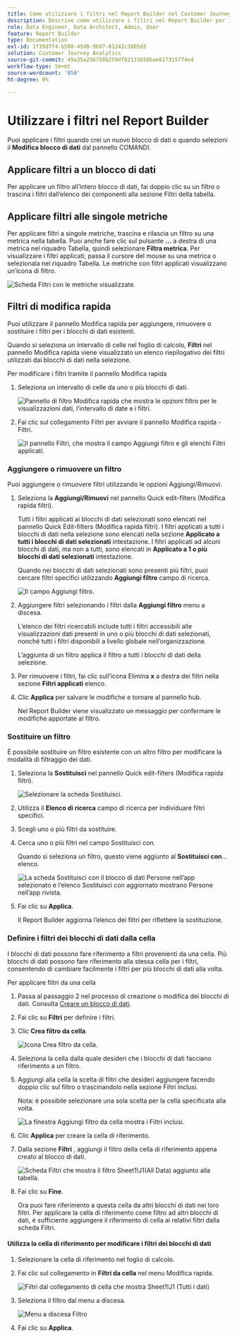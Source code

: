```yaml
---
title: Come utilizzare i filtri nel Report Builder nel Customer Journey Analytics
description: Descrive come utilizzare i filtri nel Report Builder per il Customer Journey Analytics
role: Data Engineer, Data Architect, Admin, User
feature: Report Builder
type: Documentation
exl-id: 1f39d7f4-b508-45d8-9b97-81242c3805d3
solution: Customer Journey Analytics
source-git-commit: 49a35a256758b259dfb2133658bae617315774e4
workflow-type: tm+mt
source-wordcount: '850'
ht-degree: 0%

---
```


# Utilizzare i filtri nel Report Builder

Puoi applicare i filtri quando crei un nuovo blocco di dati o quando selezioni il **Modifica blocco di dati** dal pannello COMANDI.

## Applicare filtri a un blocco di dati

Per applicare un filtro all’intero blocco di dati, fai doppio clic su un filtro o trascina i filtri dall’elenco dei componenti alla sezione Filtri della tabella.

## Applicare filtri alle singole metriche

Per applicare filtri a singole metriche, trascina e rilascia un filtro su una metrica nella tabella. Puoi anche fare clic sul pulsante **...** a destra di una metrica nel riquadro Tabella, quindi selezionare **Filtra metrica**. Per visualizzare i filtri applicati, passa il cursore del mouse su una metrica o selezionala nel riquadro Tabella. Le metriche con filtri applicati visualizzano un’icona di filtro.

![Scheda Filtri con le metriche visualizzate.](./assets/filter_by.png)

## Filtri di modifica rapida

Puoi utilizzare il pannello Modifica rapida per aggiungere, rimuovere o sostituire i filtri per i blocchi di dati esistenti.

Quando si seleziona un intervallo di celle nel foglio di calcolo, **Filtri** nel pannello Modifica rapida viene visualizzato un elenco riepilogativo dei filtri utilizzati dai blocchi di dati nella selezione.

Per modificare i filtri tramite il pannello Modifica rapida

1. Seleziona un intervallo di celle da uno o più blocchi di dati.

   ![Pannello di filtro Modifica rapida che mostra le opzioni filtro per le visualizzazioni dati, l’intervallo di date e i filtri.](./assets/select_multiple_dbs.png)

1. Fai clic sul collegamento Filtri per avviare il pannello Modifica rapida - Filtri.

   ![il pannello Filtri, che mostra il campo Aggiungi filtro e gli elenchi Filtri applicati.](./assets/quick_edit_filters.png)

### Aggiungere o rimuovere un filtro

Puoi aggiungere o rimuovere filtri utilizzando le opzioni Aggiungi/Rimuovi.

1. Seleziona la **Aggiungi/Rimuovi** nel pannello Quick edit-filters (Modifica rapida filtri).

   Tutti i filtri applicati ai blocchi di dati selezionati sono elencati nel pannello Quick Edit-filters (Modifica rapida filtri). I filtri applicati a tutti i blocchi di dati nella selezione sono elencati nella sezione **Applicato a tutti i blocchi di dati selezionati** intestazione. I filtri applicati ad alcuni blocchi di dati, ma non a tutti, sono elencati in **Applicato a 1 o più blocchi di dati selezionati** intestazione.

   Quando nei blocchi di dati selezionati sono presenti più filtri, puoi cercare filtri specifici utilizzando **Aggiungi filtro** campo di ricerca.

   ![Il campo Aggiungi filtro.](./assets/add_filter.png)

1. Aggiungere filtri selezionando i filtri dalla **Aggiungi filtro** menu a discesa.

   L’elenco dei filtri ricercabili include tutti i filtri accessibili alle visualizzazioni dati presenti in uno o più blocchi di dati selezionati, nonché tutti i filtri disponibili a livello globale nell’organizzazione.

   L’aggiunta di un filtro applica il filtro a tutti i blocchi di dati della selezione.

1. Per rimuovere i filtri, fai clic sull’icona Elimina **x** a destra dei filtri nella sezione **Filtri applicati** elenco.

1. Clic **Applica** per salvare le modifiche e tornare al pannello hub.

   Nel Report Builder viene visualizzato un messaggio per confermare le modifiche apportate al filtro.

### Sostituire un filtro

È possibile sostituire un filtro esistente con un altro filtro per modificare la modalità di filtraggio dei dati.

1. Seleziona la **Sostituisci** nel pannello Quick edit-filters (Modifica rapida filtri).

   ![Selezionare la scheda Sostituisci.](./assets/replace_filter.png)

1. Utilizza il **Elenco di ricerca** campo di ricerca per individuare filtri specifici.

1. Scegli uno o più filtri da sostituire.

1. Cerca uno o più filtri nel campo Sostituisci con.

   Quando si seleziona un filtro, questo viene aggiunto al **Sostituisci con**... elenco.

   ![La scheda Sostituisci con il blocco di dati Persone nell’app selezionato e l’elenco Sostituisci con aggiornato mostrano Persone nell’app rivista.](./assets/replace_screen_new.png)

1. Fai clic su **Applica**.

   Il Report Builder aggiorna l’elenco dei filtri per riflettere la sostituzione.

### Definire i filtri dei blocchi di dati dalla cella

I blocchi di dati possono fare riferimento a filtri provenienti da una cella. Più blocchi di dati possono fare riferimento alla stessa cella per i filtri, consentendo di cambiare facilmente i filtri per più blocchi di dati alla volta.

Per applicare filtri da una cella

1. Passa al passaggio 2 nel processo di creazione o modifica dei blocchi di dati. Consulta [Creare un blocco di dati](./create-a-data-block.md).
1. Fai clic su **Filtri** per definire i filtri.
1. Clic **Crea filtro da cella**.

   ![Icona Crea filtro da cella.](./assets/create-filter-from-cell.png)

1. Seleziona la cella dalla quale desideri che i blocchi di dati facciano riferimento a un filtro.

1. Aggiungi alla cella la scelta di filtri che desideri aggiungere facendo doppio clic sul filtro o trascinandolo nella sezione Filtri inclusi.

   Nota: è possibile selezionare una sola scelta per la cella specificata alla volta.

   ![La finestra Aggiungi filtro da cella mostra i Filtri inclusi.](./assets/select-filters.png)

1. Clic **Applica** per creare la cella di riferimento.

1. Dalla sezione **Filtri** , aggiungi il filtro della cella di riferimento appena creato al blocco di dati.

   ![Scheda Filtri che mostra il filtro Sheet1!J1(All Data) aggiunto alla tabella.](./assets/reference-cell-filter.png)

1. Fai clic su **Fine**.

   Ora puoi fare riferimento a questa cella da altri blocchi di dati nei loro filtri. Per applicare la cella di riferimento come filtro ad altri blocchi di dati, è sufficiente aggiungere il riferimento di cella ai relativi filtri dalla scheda Filtri.

#### Utilizza la cella di riferimento per modificare i filtri dei blocchi di dati

1. Selezionare la cella di riferimento nel foglio di calcolo.

1. Fai clic sul collegamento in **Filtri da cella** nel menu Modifica rapida.

   ![Filtri dal collegamento di cella che mostra Sheet1!J1 (Tutti i dati)](./assets/filters-from-cell-link.png)

1. Seleziona il filtro dal menu a discesa.

   ![Menu a discesa Filtro](./assets/filter-drop-down.png)

1. Fai clic su **Applica**.